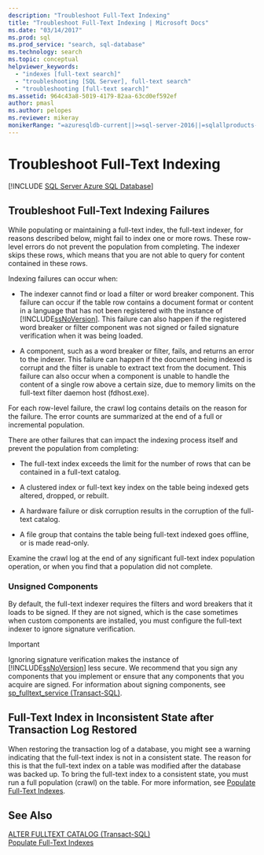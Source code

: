 ```yaml
---
description: "Troubleshoot Full-Text Indexing"
title: "Troubleshoot Full-Text Indexing | Microsoft Docs"
ms.date: "03/14/2017"
ms.prod: sql
ms.prod_service: "search, sql-database"
ms.technology: search
ms.topic: conceptual
helpviewer_keywords: 
  - "indexes [full-text search]"
  - "troubleshooting [SQL Server], full-text search"
  - "troubleshooting [full-text search]"
ms.assetid: 964c43a8-5019-4179-82aa-63cd0ef592ef
author: pmasl
ms.author: pelopes
ms.reviewer: mikeray
monikerRange: "=azuresqldb-current||>=sql-server-2016||=sqlallproducts-allversions||>=sql-server-linux-2017||=azuresqldb-mi-current"
---
```

# Troubleshoot Full-Text Indexing
[!INCLUDE [SQL Server Azure SQL Database](../../includes/applies-to-version/sql-asdb.md)]
     
##  <a name="failure"></a> Troubleshoot Full-Text Indexing Failures  
 While populating or maintaining a full-text index, the full-text indexer, for reasons described below, might fail to index one or more rows. These row-level errors do not prevent the population from completing. The indexer skips these rows, which means that you are not able to query for content contained in these rows.  
  
 Indexing failures can occur when:  
  
-   The indexer cannot find or load a filter or word breaker component. This failure can occur if the table row contains a document format or content in a language that has not been registered with the instance of [!INCLUDE[ssNoVersion](../../includes/ssnoversion-md.md)]. This failure can also happen if the registered word breaker or filter component was not signed or failed signature verification when it was being loaded.  
  
-   A component, such as a word breaker or filter, fails, and returns an error to the indexer. This failure can happen if the document being indexed is corrupt and the filter is unable to extract text from the document. This failure can also occur when a component is unable to handle the content of a single row above a certain size, due to memory limits on the full-text filter daemon host (fdhost.exe).  
  
 For each row-level failure, the crawl log contains details on the reason for the failure. The error counts are summarized at the end of a full or incremental population.  
  
 There are other failures that can impact the indexing process itself and prevent the population from completing:  
  
-   The full-text index exceeds the limit for the number of rows that can be contained in a full-text catalog.  
  
-   A clustered index or full-text key index on the table being indexed gets altered, dropped, or rebuilt.  
  
-   A hardware failure or disk corruption results in the corruption of the full-text catalog.  
  
-   A file group that contains the table being full-text indexed goes offline, or is made read-only.  
  
 Examine the crawl log at the end of any significant full-text index population operation, or when you find that a population did not complete.  
  
### Unsigned Components  
 By default, the full-text indexer requires the filters and word breakers that it loads to be signed. If they are not signed, which is the case sometimes when custom components are installed, you must configure the full-text indexer to ignore signature verification.  
  
> [!IMPORTANT]  
>  Ignoring signature verification makes the instance of [!INCLUDE[ssNoVersion](../../includes/ssnoversion-md.md)] less secure. We recommend that you sign any components that you implement or ensure that any components that you acquire are signed. For information about signing components, see [sp_fulltext_service &#40;Transact-SQL&#41;](../../relational-databases/system-stored-procedures/sp-fulltext-service-transact-sql.md).  
  
  
##  <a name="state"></a> Full-Text Index in Inconsistent State after Transaction Log Restored  
 When restoring the transaction log of a database, you might see a warning indicating that the full-text index is not in a consistent state. The reason for this is that the full-text index on a table was modified after the database was backed up. To bring the full-text index to a consistent state, you must run a full population (crawl) on the table. For more information, see [Populate Full-Text Indexes](../../relational-databases/search/populate-full-text-indexes.md).  
  
  
## See Also  
 [ALTER FULLTEXT CATALOG &#40;Transact-SQL&#41;](../../t-sql/statements/alter-fulltext-catalog-transact-sql.md)   
 [Populate Full-Text Indexes](../../relational-databases/search/populate-full-text-indexes.md)  
  
  
